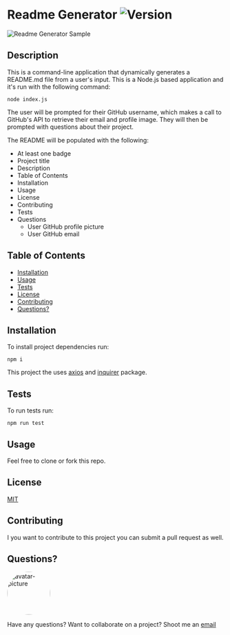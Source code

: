 
# Readme Generator ![Version](https://img.shields.io/github/package-json/v/yarocruz/readme-generator)

![Readme Generator Sample](readme-generator.gif)

## Description

This is a command-line application that dynamically generates a README.md file from a user's input. This is a Node.js based application and it's run with the following command:

```
node index.js
```

The user will be prompted for their GitHub username, which makes a call to GitHub's API to retrieve their email and profile image. They will then be prompted with questions about their project.

The README will be populated with the following:

- At least one badge
- Project title
- Description
- Table of Contents
- Installation
- Usage
- License
- Contributing
- Tests
- Questions
    - User GitHub profile picture
    - User GitHub email


## Table of Contents

* [Installation](#installation)
* [Usage](#usage)
* [Tests](#tests)
* [License](#license)
* [Contributing](#contributing)
* [Questions?](#questions)

## Installation

To install project dependencies run:

```
npm i
```

This project the uses [axios](https://www.npmjs.com/package/axios) and [inquirer](https://www.npmjs.com/package/inquirer) package. 

## Tests

To run tests run:

```
npm run test
```

## Usage

Feel free to clone or fork this repo.

## License

[MIT](LICENSE) 

## Contributing

I you want to contribute to this project you can submit a pull request as well.

## Questions?

<img src="https://avatars1.githubusercontent.com/u/12175310?v=4" alt="avatar-picture" style="border-radius: 50px" width="100px" />

Have any questions? Want to collaborate on a project? Shoot me an [email](yarocruz@gmail.com)
  